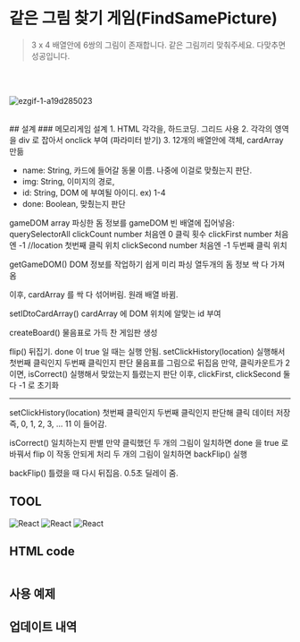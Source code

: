 # 같은 그림 찾기 게임(FindSamePicture) 
> 3 x 4 배열안에 6쌍의 그림이 존재합니다. 같은 그림끼리 맞춰주세요. 다맞추면 성공입니다.

<br>
<br>

![ezgif-1-a19d285023](https://user-images.githubusercontent.com/98979901/183835345-bdefe232-9580-45d7-82b7-d0e4c24f743b.gif)


<br>
## 설계
### 메모리게임 설계
1. HTML 각각을, 하드코딩. 그리드 사용
2. 각각의 영역을 div 로 잡아서 onclick 부여 (파라미터 받기)
3. 12개의 배열안에 객체, cardArray 만듦

   - name: String, 카드에 들어갈 동물 이름.
         나중에 이걸로 맞췄는지 판단.
   - img: String, 이미지의 경로,
   - id: String, DOM 에 부여될 아이디. ex) 1-4
   - done: Boolean, 맞췄는지 판단

gameDOM     array
        파싱한 돔 정보를 gameDOM 빈 배열에 집어넣음: querySelectorAll
clickCount    number
        처음엔 0 
        클릭 횟수
clickFirst    number
        처음엔 -1             //location 
        첫번째 클릭 위치
clickSecond    number
        처음엔 -1
        두번째 클릭 위치

getGameDOM()        DOM 정보를 작업하기 쉽게 미리 파싱
            열두개의 돔 정보 싹 다 가져옴

이후, cardArray 를 싹 다 섞어버림. 원래 배열 바뀜.

setIDtoCardArray()    cardArray 에 DOM 위치에 알맞는 id 부여

createBoard()        물음표로 가득 찬 게임판 생성

flip()            뒤집기. done 이 true 일 때는 실행 안됨.
            setClickHistory(location) 실행해서 첫번째 클릭인지 두번째 클릭인지 판단
            물음표를 그림으로 뒤집음
            만약, 클릭카운트가 2이면, isCorrect() 실행해서 맞았는지 틀렸는지 판단
            이후, clickFirst, clickSecond 둘 다 -1 로 초기화

-----------------------------------------------
setClickHistory(location)    첫번째 클릭인지 두번째 클릭인지 판단해 클릭 데이터 저장
                즉, 0, 1, 2, 3, ... 11 이 들어감.

isCorrect()        일치하는지 판별
            만약 클릭했던 두 개의 그림이 일치하면 done 을 true 로 바꿔서
                flip 이 작동 안되게 처리
            두 개의 그림이 일치하면
                backFlip() 실행

backFlip()        틀렸을 때 다시 뒤집음. 0.5초 딜레이 줌.

## TOOL
![React](https://img.shields.io/badge/HTML-444444?style=for-the-badge&logo=HTML5)
![React](https://img.shields.io/badge/JavaScript-444444?style=for-the-badge&logo=Javascript)
![React](https://img.shields.io/badge/CSS-444444?style=for-the-badge&logo=CSS3)



## HTML code
```HTML

```


## 사용 예제



## 업데이트 내역



